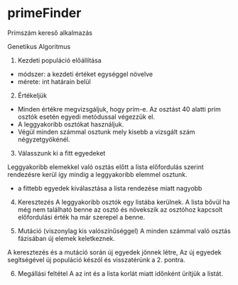 # primeFinder
Prímszám kereső alkalmazás

Genetikus Algoritmus

1. Kezdeti populáció előállítása
 - módszer: a kezdeti értéket egységgel növelve
 - mérete: int határain belül
 
2. Értékeljük 
 - Minden értékre megvizsgáljuk, hogy prím-e. Az osztást 40 alatti prím osztók esetén egyedi metódussal végezzük el.
 - A leggyakoribb osztókat használjuk.
 - Végül minden számmal osztunk mely kisebb a vizsgált szám négyzetgyökénél.

3. Válasszunk ki a fitt egyedeket 

Leggyakoribb elemekkel való osztás előtt a lista előfordulás szerint rendezésre kerül így mindig a leggyakoribb elemmel osztunk.
 - a fittebb egyedek kiválasztása a lista rendezése miatt nagyobb
 
4. Keresztezés
A leggyakoribb osztók egy listába kerülnek. A lista bővül ha még nem található benne az osztó és növekszik az osztóhoz kapcsolt előfordulási érték ha már szerepel a benne.

5. Mutáció (viszonylag kis valószínűséggel)
A minden számmal való osztás fázisában új elemek keletkeznek.

A keresztezés és a mutáció során új egyedek jönnek létre, Az új egyedek segítségével új populáció készól és visszatérünk a 2. pontra.

6. Megállási feltétel
A az int és a lista korlát miatt időnként ürítjük a listát.


